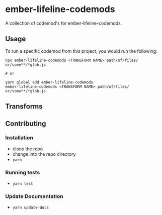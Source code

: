# ember-lifeline-codemods


A collection of codemod's for ember-lifeline-codemods.

## Usage

To run a specific codemod from this project, you would run the following:

```
npx ember-lifeline-codemods <TRANSFORM NAME> path/of/files/ or/some**/*glob.js

# or

yarn global add ember-lifeline-codemods
ember-lifeline-codemods <TRANSFORM NAME> path/of/files/ or/some**/*glob.js
```

## Transforms

<!--TRANSFORMS_START-->
<!--TRANSFORMS_END-->

## Contributing

### Installation

* clone the repo
* change into the repo directory
* `yarn`

### Running tests

* `yarn test`

### Update Documentation

* `yarn update-docs`